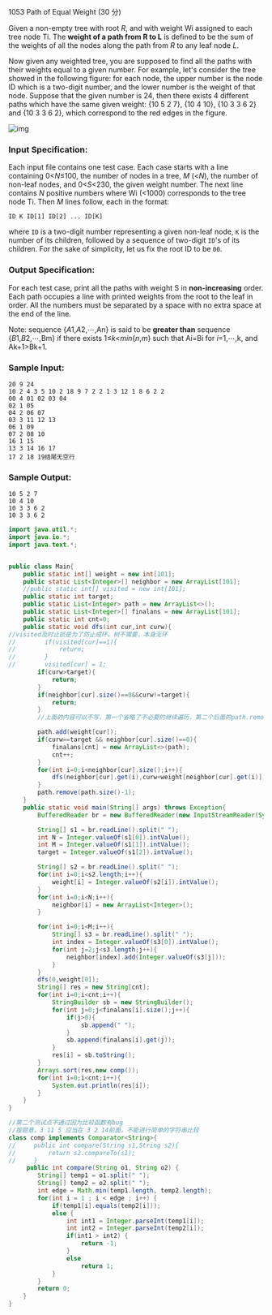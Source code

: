 1053 Path of Equal Weight (30 分)

Given a non-empty tree with root *R*, and with weight Wi assigned to each tree node Ti. The **weight of a path from R to L** is defined to be the sum of the weights of all the nodes along the path from *R* to any leaf node *L*.

Now given any weighted tree, you are supposed to find all the paths with their weights equal to a given number. For example, let's consider the tree showed in the following figure: for each node, the upper number is the node ID which is a two-digit number, and the lower number is the weight of that node. Suppose that the given number is 24, then there exists 4 different paths which have the same given weight: {10 5 2 7}, {10 4 10}, {10 3 3 6 2} and {10 3 3 6 2}, which correspond to the red edges in the figure.

![img](https://images.ptausercontent.com/212)

### Input Specification:

Each input file contains one test case. Each case starts with a line containing 0<*N*≤100, the number of nodes in a tree, *M* (<*N*), the number of non-leaf nodes, and 0<*S*<230, the given weight number. The next line contains *N* positive numbers where Wi (<1000) corresponds to the tree node Ti. Then *M* lines follow, each in the format:

```
ID K ID[1] ID[2] ... ID[K]
```

where `ID` is a two-digit number representing a given non-leaf node, `K` is the number of its children, followed by a sequence of two-digit `ID`'s of its children. For the sake of simplicity, let us fix the root ID to be `00`.

### Output Specification:

For each test case, print all the paths with weight S in **non-increasing** order. Each path occupies a line with printed weights from the root to the leaf in order. All the numbers must be separated by a space with no extra space at the end of the line.

Note: sequence {*A*1,*A*2,⋯,An} is said to be **greater than** sequence {*B*1,*B*2,⋯,Bm} if there exists 1≤*k*<*min*{*n*,*m*} such that Ai=Bi for *i*=1,⋯,k, and Ak+1>Bk+1.

### Sample Input:

```in
20 9 24
10 2 4 3 5 10 2 18 9 7 2 2 1 3 12 1 8 6 2 2
00 4 01 02 03 04
02 1 05
04 2 06 07
03 3 11 12 13
06 1 09
07 2 08 10
16 1 15
13 3 14 16 17
17 2 18 19结尾无空行
```

### Sample Output:

```out
10 5 2 7
10 4 10
10 3 3 6 2
10 3 3 6 2
```

```java
import java.util.*;
import java.io.*;
import java.text.*;


public class Main{
    public static int[] weight = new int[101];
    public static List<Integer>[] neighbor = new ArrayList[101];
    //public static int[] visited = new int[101];
    public static int target;
    public static List<Integer> path = new ArrayList<>();
    public static List<Integer>[] finalans = new ArrayList[101];
    public static int cnt=0;
    public static void dfs(int cur,int curw){
//visited及时止损是为了防止成环，树不需要，本身无环
//        if(visited[cur]==1){
//            return;
//        }
//        visited[cur] = 1;
        if(curw>target){
            return;
        }
        if(neighbor[cur].size()==0&&curw!=target){
            return;
        }
        //上面的内容可以不写，第一个省略了不必要的继续遍历，第二个后面的path.remove已经实现了它的功能

        path.add(weight[cur]);
        if(curw==target && neighbor[cur].size()==0){
            finalans[cnt] = new ArrayList<>(path);
            cnt++;
        }
        for(int i=0;i<neighbor[cur].size();i++){
            dfs(neighbor[cur].get(i),curw+weight[neighbor[cur].get(i)]);
        }
        path.remove(path.size()-1);
    }
    public static void main(String[] args) throws Exception{
        BufferedReader br = new BufferedReader(new InputStreamReader(System.in));

        String[] s1 = br.readLine().split(" ");
        int N = Integer.valueOf(s1[0]).intValue();
        int M = Integer.valueOf(s1[1]).intValue();
        target = Integer.valueOf(s1[2]).intValue();

        String[] s2 = br.readLine().split(" ");
        for(int i=0;i<s2.length;i++){
            weight[i] = Integer.valueOf(s2[i]).intValue();
        }
        for(int i=0;i<N;i++){
            neighbor[i] = new ArrayList<Integer>();
        }

        for(int i=0;i<M;i++){
            String[] s3 = br.readLine().split(" ");
            int index = Integer.valueOf(s3[0]).intValue();
            for(int j=2;j<s3.length;j++){
                neighbor[index].add(Integer.valueOf(s3[j]));
            }
        }
        dfs(0,weight[0]);
        String[] res = new String[cnt];
        for(int i=0;i<cnt;i++){
            StringBuilder sb = new StringBuilder();
            for(int j=0;j<finalans[i].size();j++){
                if(j>0){
                    sb.append(" ");
                }
                sb.append(finalans[i].get(j));
            }
            res[i] = sb.toString();
        }
        Arrays.sort(res,new comp());
        for(int i=0;i<cnt;i++){
            System.out.println(res[i]);
        }
    }
}

//第二个测试点不通过因为比较函数有bug
//按题意，3 11 5 应当在 3 2 14前面，不能进行简单的字符串比较
class comp implements Comparator<String>{
//     public int compare(String s1,String s2){
//         return s2.compareTo(s1);
//     }
     public int compare(String o1, String o2) {
        String[] temp1 = o1.split(" ");
        String[] temp2 = o2.split(" ");
        int edge = Math.min(temp1.length, temp2.length);
        for(int i = 1 ; i < edge ; i++) {
            if(temp1[i].equals(temp2[i]));
            else {
                int int1 = Integer.parseInt(temp1[i]);
                int int2 = Integer.parseInt(temp2[i]);
                if(int1 > int2) {
                    return -1;
                }
                else
                    return 1;
            }
        }
        return 0;
    }
}
```

